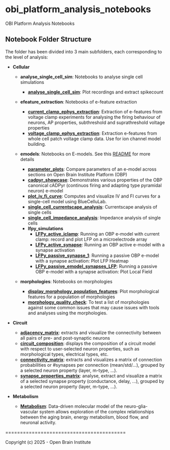 # obi_platform_analysis_notebooks
OBI Platform Analysis Notebooks

## Notebook Folder Structure

The folder has been divided into 3 main subfolders, each corresponding to the level of analysis:

- **Cellular**
  - **analyse_single_cell_sim**: Notebooks to analyse single cell simulations
    - [**analyse_single_cell_sim**](Cellular/analyse_single_cell_sim/analysis_notebook.ipynb): Plot recordings and extract spikecount

  - **efeature_extraction**: Notebooks of e-feature extraction
    - [**current_clamp_ephys_extraction**](Cellular/efeature_extraction/current_clamp_ephys_extraction/analysis_notebook.ipynb): Extraction of e-features from voltage clamp experiments for analysing the firing behaviour of neurons, AP properties, subthreshold and suprathreshold voltage properties
    - [**voltage_clamp_ephys_extraction**](Cellular/efeature_extraction/voltage_clamp_ephys_extraction/analysis_notebook.ipynb): Extraction e-features from whole cell patch voltage clamp data. Use for ion channel model building.

  - **emodels**: Notebooks on E-models. See this [README](Cellular/emodels/README.md) for more details
      - [**parameter_plots**](Cellular/emodels/parameters_plot/analysis_notebook.ipynb): Compare parameters of an e-model across sections on Open Brain Institute Platform (OBP)
      - [**cadpyr_showcase**](Cellular/emodels/cadpyr_showcase/analysis_notebook.ipynb): Demonstrates various properties of the OBP canonical cADPyr (continuos firing and adapting type pyramidal neuron) e-model
      - [**plot_iv_fi_curve**](Cellular/emodels/plot_iv_fi_curve/analysis_notebook.ipynb): Computes and visualize IV and FI curves for a single-cell model using BlueCelluLab.
      - [**single_cell_currentscape_analysis**](Cellular/emodels/single_cell_currentscape_analysis/analysis_notebook.ipynb): Currentscape analysis of single cells
      - [**single_cell_impedance_analysis**](Cellular/emodels/single_cell_impedance_analysis/analysis_notebook.ipynb): Impedance analysis of single cells
      - **lfpy_simulations**
        - [**LFPy_active_iclamp**](Cellular/emodels/lfpy_simulations/active_emodel_Iclamp/analysis_notebook.ipynb): Running an OBP e-model with current clamp: record and plot LFP on a microelectrode array
        - [**LFPy_active_synapse**](Cellular/emodels/lfpy_simulations/active_emodel_synapses/analysis_notebook.ipynb): Running an OBP active e-model with a synapse activation
        - [**LFPy_passive_synapse_1**](Cellular/emodels/lfpy_simulations/passive_emodel_synapses_heatmap/analysis_notebook.ipynb): Running a passive OBP e-model with a synapse activation: Plot LFP Heatmap
        - [**LFPy_passive_emodel_synapses_LFP**](Cellular/emodels/lfpy_simulations/passive_emodel_synapses_LFP/analysis_notebook.ipynb): Running a passive OBP e-model with a synapse activation: Plot Local Field

  - **morphologies**: Notebooks on morphologies
    - [**display_morphology_population_features**](Cellular/morphologies/display_morphology_population_features/analysis_notebook.ipynb): Plot morphological features for a population of morphologies
    - [**morphology_quality_check**](Cellular/morphologies/morphology_quality_check/analysis_notebook.ipynb): To test a list of morphologies against some common issues that may cause issues with tools and analyses using the morphologies.

- **Circuit**
  - [**adjacency_matrix**](Circuit/adjacency_matrix/analysis_notebook.ipynb): extracts and visualize the connectivity between all pairs of pre- and post-synaptic neurons
  - [**circuit_composition**](Circuit/circuit_composition/analysis_notebook.ipynb): displays the composition of a circuit model with respect to user-selected neuron properties, such as morphological types, electrical types, etc.
  - [**connectivity_matrix**](Circuit/connectivity_matrix/analysis_notebook.ipynb): extracts and visualizes a matrix of connection probabilities or #synapses per connection (mean/std/...), grouped by a selected neuron property (layer, m-type, ...).
  - [**synapse_properties_matrix**](Circuit/synapse_properties_matrix/analysis_notebook.ipynb):  analyse, extract and visualize a matrix of a selected synapse property (conductance, delay, ...), grouped by a selected neuron property (layer, m-type, ...).


- **Metabolism**
   - [**Metabolism**](Metabolism/analysis_notebook.ipynb): Data-driven molecular model of the neuro-glia-vascular system allows exploration of the complex relationships between the aging brain, energy metabolism, blood flow, and neuronal activity.

=========================================

Copyright (c) 2025 - Open Brain Institute